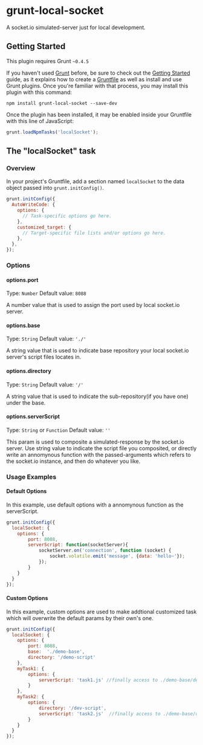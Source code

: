 # grunt-local-socket
A socket.io simulated-server just for local development.

## Getting Started
This plugin requires Grunt `~0.4.5`

If you haven't used [Grunt](http://gruntjs.com/) before, be sure to check out the [Getting Started](http://gruntjs.com/getting-started) guide, as it explains how to create a [Gruntfile](http://gruntjs.com/sample-gruntfile) as well as install and use Grunt plugins. Once you're familiar with that process, you may install this plugin with this command:

```shell
npm install grunt-local-socket --save-dev
```

Once the plugin has been installed, it may be enabled inside your Gruntfile with this line of JavaScript:

```js
grunt.loadNpmTasks('localSocket');
```

## The "localSocket" task

### Overview
In your project's Gruntfile, add a section named `localSocket` to the data object passed into `grunt.initConfig()`.

```js
grunt.initConfig({
  AutoWriteCode: {
    options: {
      // Task-specific options go here.
    },
    customized_target: {
      // Target-specific file lists and/or options go here.
    },
  },
});
```

### Options

#### options.port
Type: `Number`
Default value: `8088`

A number value that is used to assign the port used by local socket.io server.

#### options.base
Type: `String`
Default value: `'./'`

A string value that is used to indicate base repository your local socket.io server's script files locates in.

#### options.directory
Type: `String`
Default value: `'/'`

A string value that is used to indicate the sub-repository(if you have one) under the base.

#### options.serverScript
Type: `String` or `Function`
Default value: `''`

This param is used to composite a simulated-response by the socket.io server. 
Use string value to indicate the script file you composited, or directly write an annomynous function with the passed-arguments which refers to the socket.io instance, and then do whatever you like.


### Usage Examples

#### Default Options
In this example, use default options with a annomynous function as the serverScript.

```js
grunt.initConfig({
  localSocket: {
    options: {
        port: 8088,            
        serverScript: function(socketServer){            
            socketServer.on('connection', function (socket) {                
                socket.volatile.emit('message', {data: 'hello~'});                    
            });            
        }
    }
  }
});
```

#### Custom Options
In this example, custom options are used to make addtional customized task which will overwrite the default params by their own's one. 

```js
grunt.initConfig({
  localSocket: {
    options: {
        port: 8088,  
        base:  './demo-base',  
        directory: '/demo-script'
    },
    myTask1: {
    	options: {
            serverScript: 'task1.js' //finally access to ./demo-base/demo-script/task1.js
        }
	},
	myTask2: {
    	options: {
            directory: '/dev-script', 
            serverScript: 'task2.js'  //finally access to ./demo-base/dev-script/task2.js
        }
	}
  }
});
```


